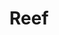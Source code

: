 ---
title: "Reef"
summary: "English band formed in Glastonbury, UK in 1993. Initial success and publicity was due to \"Naked\" being used in a Sony Minidisc TV advert. Garnered further success due to the notoriety of \"Place Your Hands\" being used on a popular TV show as an alternative intro to a section of the show called \"It's Your Letter\". The band split in 2003 and formed other bands. In 2010 the band reformed for some live concerts. 2014 saw the departure of the original guitarist, ."
slug: "reef"
image: "reef.jpg"
apple_music_artist_url: "https://music.apple.com/gb/artist/reef/894082"
wikipedia_url: "none"
---